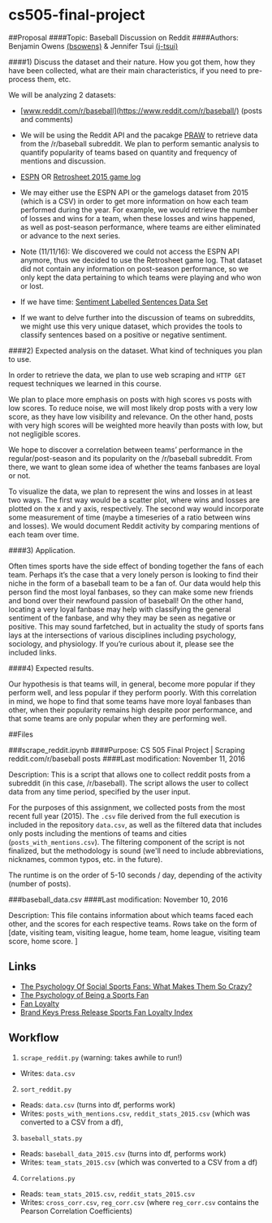 # cs505-final-project

##Proposal
####Topic: Baseball Discussion on Reddit
####Authors: Benjamin Owens [(bsowens)](https://github.com/bsowens) & Jennifer Tsui [(j-tsui)](https://github.com/j-tsui)


####1) Discuss the dataset and their nature. How you got them, how they have been collected, what are their main characteristics, if you need to pre-process them, etc.


We will be analyzing 2 datasets:

* [www.reddit.com/r/baseball](https://www.reddit.com/r/baseball/) (posts and comments)
 * We will be using the Reddit API and the pacakge [PRAW](https://github.com/praw-dev/praw) to retrieve data from the /r/baseball subreddit. We plan to perform semantic analysis to quantify popularity of teams based on quantity and frequency of mentions and discussion.
 
* [ESPN](www.espn.com/static/apis/devcenter/docs/scores.html) OR [Retrosheet 2015 game log](http://www.retrosheet.org/gamelogs/index.html) 
 * We may either use the ESPN API or the gamelogs dataset from 2015 (which is a CSV) in order to get more information on how each team performed during the year. For example, we would retrieve the number of losses and wins for a team, when these losses and wins happened, as well as post-season performance, where teams are either eliminated or advance to the next series.
 * Note (11/11/16): We discovered we could not access the ESPN API anymore, thus we decided to use the Retrosheet game log. That dataset did not contain any information on post-season performance, so we only kept the data pertaining to which teams were playing and who won or lost.
 
* If we have time: [Sentiment Labelled Sentences Data Set ](https://archive.ics.uci.edu/ml/datasets/Sentiment+Labelled+Sentences)
 * If we want to delve further into the discussion of teams on subreddits, we might use this very unique dataset, which provides the tools to classify sentences based on a positive or negative sentiment.


####2) Expected analysis on the dataset. What kind of techniques you plan to use.


In order to retrieve the data, we plan to use web scraping and `HTTP GET` request techniques we learned in this course.


We plan to place more emphasis on posts with high scores vs posts with low scores. To reduce noise, we will most likely drop posts with a very low score, as they have low visibility and relevance. On the other hand, posts with very high scores will be weighted more heavily than posts with low, but not negligible scores.


We hope to discover a correlation between teams’ performance in the regular/post-season and its popularity on the /r/baseball subreddit. From there, we want to glean some idea of whether the teams fanbases are loyal or not.


To visualize the data, we plan to represent the wins and losses in at least two ways. The first way would be a scatter plot, where wins and losses are plotted on the x and y axis, respectively. The second way would incorporate some measurement of time (maybe a timeseries of a ratio between wins and losses). We would document Reddit activity by comparing mentions of each team over time.


####3) Application.


Often times sports have the side effect of bonding together the fans of each team. Perhaps it’s the case that a very lonely person is looking to find their niche in the form of a baseball team to be a fan of. Our data would help this person find the most loyal fanbases, so they can make some new friends and bond over their newfound passion of baseball! On the other hand, locating a very loyal fanbase may help with classifying the general sentiment of the fanbase, and why they may be seen as negative or positive. This may sound farfetched, but in actuality the study of sports fans lays at the intersections of various disciplines including psychology, sociology, and physiology. If you’re curious about it, please see the included links.


####4) Expected results.


Our hypothesis is that teams will, in general, become more popular if they perform well, and less popular if they perform poorly. With this correlation in mind, we hope to find that some teams have more loyal fanbases than other, when their popularity remains high despite poor performance, and that some teams are only popular when they are performing well.



##Files

###scrape_reddit.ipynb
####Purpose: CS 505 Final Project | Scraping reddit.com/r/baseball posts
####Last modification: November 11, 2016

Description:
This is a script that allows one to collect reddit posts from a subreddit (in this case, /r/baseball).
The script allows the user to collect data from any time period, specified by the user input. 

For the purposes of this assignment, we collected posts from the most recent full year (2015). The `.csv`
file derived from the full execution is included in the repository `data.csv`, as well as the filtered data
that includes only posts including the mentions of teams and cities (`posts_with_mentions.csv`). 
The filtering component of the script is not finalized, but the methodology is sound 
(we'll need to include abbreviations, nicknames, common typos, etc. in the future). 

The runtime is on the order of 5-10 seconds / day, depending of the activity (number of posts). 

###baseball_data.csv
####Last modification: November 10, 2016

Description:
This file contains information about which teams faced each other, and the scores for each respective teams. 
Rows take on the form of [date, visiting team, visiting league, home team, home league, visiting team score, home score. ]

## Links

* [The Psychology Of Social Sports Fans: What Makes Them So Crazy?](http://www.sportsnetworker.com/2012/02/15/the-psychology-of-sports-fans-what-makes-them-so-crazy/)
* [The Psychology of Being a Sports Fan](http://www.seattletimes.com/sports/the-psychology-of-being-a-sports-fan/)
* [Fan Loyalty](https://en.wikipedia.org/wiki/Fan_loyalty)
* [Brand Keys Press Release Sports Fan Loyalty Index](http://brandkeys.com/wp-content/uploads/2014/08/PRESS-RELEASE-SLI-MLB-2015Apr-6.pdf)

## Workflow

1) `scrape_reddit.py` (warning: takes awhile to run!)
 * Writes: `data.csv`
 
2) `sort_reddit.py`

 * Reads: `data.csv` (turns into df, performs work)
 * Writes: `posts_with_mentions.csv`, `reddit_stats_2015.csv` (which was converted to a CSV from a df), 
 
3) `baseball_stats.py`
 * Reads: `baseball_data_2015.csv` (turns into df, performs work)
 * Writes: `team_stats_2015.csv` (which was converted to a CSV from a df)
 
4) `Correlations.py`
 * Reads: `team_stats_2015.csv`, `reddit_stats_2015.csv`
 * Writes: `cross_corr.csv`, `reg_corr.csv` (where `reg_corr.csv` contains the Pearson Correlation Coefficients)
